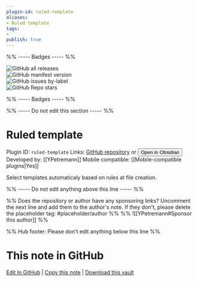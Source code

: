 ```yaml
---
plugin-id: ruled-template
aliases:
- Ruled template
tags: 
- 
publish: true
---
```


%% ----- Badges ----- %%

![GitHub all releases](https://img.shields.io/github/downloads/YPetremann/obsidian-ruled-template/total?color=573E7A&logo=github&style=for-the-badge)   
![GitHub manifest version](https://img.shields.io/github/manifest-json/v/YPetremann/obsidian-ruled-template?color=573E7A&logo=github&style=for-the-badge)   
![GitHub issues by-label](https://img.shields.io/github/issues/YPetremann/obsidian-ruled-template/help%20wanted?color=573E7A&logo=github&style=for-the-badge)   
![GitHub Repo stars](https://img.shields.io/github/stars/YPetremann/obsidian-ruled-template?color=573E7A&logo=github&style=for-the-badge)

%% ----- Badges ----- %%

%% ----- Do not edit this section ----- %%

# Ruled template

Plugin ID: `ruled-template`
Links: [GitHub repository](https://github.com/YPetremann/obsidian-ruled-template) or [<button id=HH>Open in Obsidian</button>](obsidian://show-plugin?id=ruled-template)
Developed by: [[YPetremann]]
Mobile compatible: [[Mobile-compatible plugins|Yes]]

Select templates automaticaly based on rules at file creation.

%% ----- Do not edit anything above this line ----- %% 

%% Does the repository or author have any sponsoring links? Uncomment the next line and add them to the author's note. If they don't, please delete the placeholder tag: #placeholder/author %%
%% ![[YPetremann#Sponsor this author]] %%

%% Hub footer: Please don't edit anything below this line %%

# This note in GitHub

<span class="git-footer">[Edit In GitHub](https://github.dev/obsidian-community/obsidian-hub/blob/main/02%20-%20Community%20Expansions/02.05%20All%20Community%20Expansions/Plugins/ruled-template.md "git-hub-edit-note") | [Copy this note](https://raw.githubusercontent.com/obsidian-community/obsidian-hub/main/02%20-%20Community%20Expansions/02.05%20All%20Community%20Expansions/Plugins/ruled-template.md "git-hub-copy-note") | [Download this vault](https://github.com/obsidian-community/obsidian-hub/archive/refs/heads/main.zip "git-hub-download-vault") </span>
